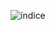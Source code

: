 ![índice](https://user-images.githubusercontent.com/50925505/100548762-52536600-324d-11eb-8a0a-7d884423cc41.png)
